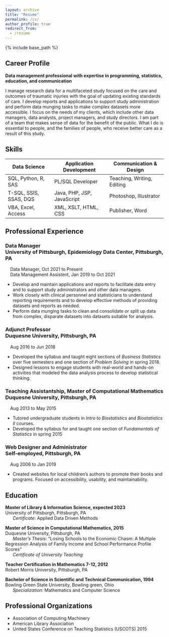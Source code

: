 ```yaml
---
layout: archive
title: "Resume"
permalink: /cv/
author_profile: true
redirect_from:
  - /resume
---
```


{% include base_path %}

## Career Profile

**Data management professional with expertise in programming, statistics, education, and communication**

I manage research data for a multifaceted study focused on the care and outcomes of traumatic injuries with the goal of updating existing standards of care. I develop reports and applications to support study administration and perform data munging tasks to make complex datasets more accessible. I focus on the needs of my clients, which include other data managers, data analysts, project managers, and study directors. I am part of a team that makes sense of data for the benefit of the public. What I do is essential to people, and the families of people, who receive better care as a result of this study.

## Skills

| Data Science          	| Application Development    	| Communication & Design     	|
|----------------------	  |----------------------------	|----------------------------	|
| SQL, Python, R, SAS     | PL/SQL Developer    	      | Teaching, Writing, Editing 	|
| T-SQL, SSIS, SSAS, DQS 	| Java, PHP, JSP, JavaScript 	| Photoshop, Illustrator     	|
| VBA, Excel, Access   	  | XML, XSLT, HTML, CSS        | Publisher, Word            	|

## Professional Experience

### Data Manager<br/>University of Pittsburgh, Epidemiology Data Center, Pittsburgh, PA<br/>	
&nbsp; &nbsp; Data Manager, Oct 2021 to Present<br/>
&nbsp; &nbsp; Data Management Assistent, Jan 2019 to Oct 2021<br/>
*	Develop and maintain applications and reports to facilitate data entry and to support study administrators and other data managers.
*	Work closely with clinical personnel and statisticians to understand reporting requirements and to develop effective methods of providing datasets and reports as needed.
*	Perform data munging tasks to clean and consolidate or split up data from complex, disparate datasets into datasets suitable for analysis.

### Adjunct Professor<br/>Duquesne University, Pittsburgh, PA			
&nbsp; &nbsp; Aug 2016 to Jun 2018<br/>
* Developed the syllabus and taught eight sections of *Business Statistics* over five semesters and one section of *Problem Solving* in spring 2018.
* Designed lessons to engage students with real-world and hands-on activities that modeled the data analysis process to develop statistical thinking.

### Teaching Assistantship, Master of Computational Mathematics<br/>Duquesne University, Pittsburgh, PA			
&nbsp; &nbsp; Aug 2013 to May 2015
* Tutored undergraduate students in *Intro to Biostatistics* and *Biostatistics II* courses.
* Developed the syllabus for and taught one section of *Fundamentals of Statistics* in spring 2015

### Web Designer and Administrator<br/>Self-employed, Pittsburgh, PA					
&nbsp; &nbsp; Aug 2006 to Jan 2019<br/>
* Created websites for local children’s authors to promote their books and programs. Focused on accessibility, usability, and maintainability.

## Education

<strong>Master of Library & Information Science, expected 2023</strong><br/>
University of Pittsburgh, Pittsburgh, PA<br/>
&nbsp;&nbsp;&nbsp;&nbsp;&nbsp;&nbsp;*Certificate:* Applied Data Driven Methods<br/>
  
<strong>Master of Science in Computational Mathematics, 2015</strong><br/>
Duquesne University, Pittsburgh, PA<br />
&nbsp;&nbsp;&nbsp;&nbsp;&nbsp;&nbsp;*Master’s Thesis:* “Losing Schools to the Economic Chasm: A Multiple Regression Analysis of Family Income and School Performance Profile Scores”<br />
&nbsp;&nbsp;&nbsp;&nbsp;&nbsp;&nbsp;*Certificate of University Teaching*

<strong>Teacher Certification in Mathematics 7-12, 2012</strong><br/>
Robert Morris University, Pittsburgh, PA
  
<strong>Bachelor of Science in Scientific and Technical Communication, 1994</strong><br/>
Bowling Green State University, Bowling green, Ohio<br/>
&nbsp;&nbsp;&nbsp;&nbsp;&nbsp;&nbsp;*Specialization:* Mathematics and Computer Science<br/>

## Professional Organizations

* Association of Computing Machinery
* American Library Association
* United States Conference on Teaching Statistics (USCOTS) 2015